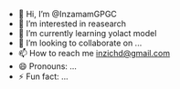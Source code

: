 - 👋 Hi, I’m @InzamamGPGC
- 👀 I’m interested in reasearch
- 🌱 I’m currently learning yolact model
- 💞️ I’m looking to collaborate on ...
- 📫 How to reach me inzichd@gmail.com
- 😄 Pronouns: ...
- ⚡ Fun fact: ...

<!---
InzamamGPGC/InzamamGPGC is a ✨ special ✨ repository because its `README.md` (this file) appears on your GitHub profile.
You can click the Preview link to take a look at your changes.
--->
